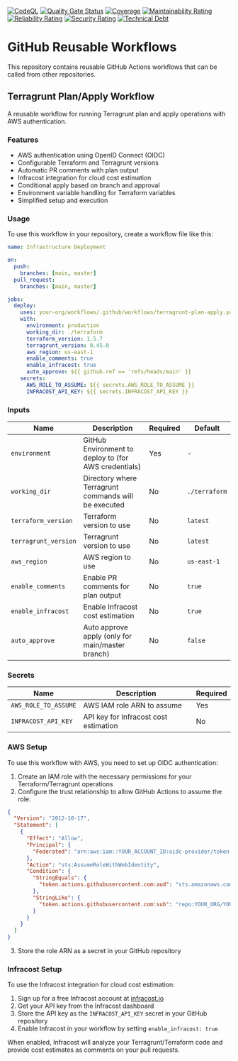 
[![CodeQL](https://github.com/CalebSargeant/reusable-workflows/actions/workflows/github-code-scanning/codeql/badge.svg)](https://github.com/CalebSargeant/reusable-workflows/actions/workflows/github-code-scanning/codeql)
[![Quality Gate Status](https://sonarcloud.io/api/project_badges/measure?project=CalebSargeant_reusable-workflows&metric=alert_status)](https://sonarcloud.io/summary/new_code?id=CalebSargeant_reusable-workflows)
[![Coverage](https://sonarcloud.io/api/project_badges/measure?project=CalebSargeant_reusable-workflows&metric=coverage)](https://sonarcloud.io/summary/new_code?id=CalebSargeant_reusable-workflows)
[![Maintainability Rating](https://sonarcloud.io/api/project_badges/measure?project=CalebSargeant_reusable-workflows&metric=sqale_rating)](https://sonarcloud.io/summary/new_code?id=CalebSargeant_reusable-workflows)
[![Reliability Rating](https://sonarcloud.io/api/project_badges/measure?project=CalebSargeant_reusable-workflows&metric=reliability_rating)](https://sonarcloud.io/summary/new_code?id=CalebSargeant_reusable-workflows)
[![Security Rating](https://sonarcloud.io/api/project_badges/measure?project=CalebSargeant_reusable-workflows&metric=security_rating)](https://sonarcloud.io/summary/new_code?id=CalebSargeant_reusable-workflows)
[![Technical Debt](https://sonarcloud.io/api/project_badges/measure?project=CalebSargeant_reusable-workflows&metric=sqale_index)](https://sonarcloud.io/summary/new_code?id=CalebSargeant_reusable-workflows)

[//]: # ([![License: MIT]&#40;https://img.shields.io/badge/License-MIT-yellow.svg&#41;]&#40;LICENSE&#41;)
[//]: # ([![GitHub release]&#40;https://img.shields.io/github/v/release/CalebSargeant/reusable-workflows&#41;]&#40;https://github.com/CalebSargeant/reusable-workflows/releases&#41;)
[//]: # ([![Build]&#40;https://github.com/CalebSargeant/reusable-workflows/actions/workflows/ci.yaml/badge.svg&#41;]&#40;https://github.com/CalebSargeant/reusable-workflows/actions/workflows/ci.yml&#41;)

# GitHub Reusable Workflows

This repository contains reusable GitHub Actions workflows that can be called from other repositories.

## Terragrunt Plan/Apply Workflow

A reusable workflow for running Terragrunt plan and apply operations with AWS authentication.

### Features

- AWS authentication using OpenID Connect (OIDC)
- Configurable Terraform and Terragrunt versions
- Automatic PR comments with plan output
- Infracost integration for cloud cost estimation
- Conditional apply based on branch and approval
- Environment variable handling for Terraform variables
- Simplified setup and execution

### Usage

To use this workflow in your repository, create a workflow file like this:

```yaml
name: Infrastructure Deployment

on:
  push:
    branches: [main, master]
  pull_request:
    branches: [main, master]

jobs:
  deploy:
    uses: your-org/workflows/.github/workflows/terragrunt-plan-apply.yaml@main
    with:
      environment: production
      working_dir: ./terraform
      terraform_version: 1.5.7
      terragrunt_version: 0.45.0
      aws_region: us-east-1
      enable_comments: true
      enable_infracost: true
      auto_approve: ${{ github.ref == 'refs/heads/main' }}
    secrets:
      AWS_ROLE_TO_ASSUME: ${{ secrets.AWS_ROLE_TO_ASSUME }}
      INFRACOST_API_KEY: ${{ secrets.INFRACOST_API_KEY }}
```

### Inputs

| Name | Description | Required | Default |
|------|-------------|----------|---------|
| `environment` | GitHub Environment to deploy to (for AWS credentials) | Yes | - |
| `working_dir` | Directory where Terragrunt commands will be executed | No | `./terraform` |
| `terraform_version` | Terraform version to use | No | `latest` |
| `terragrunt_version` | Terragrunt version to use | No | `latest` |
| `aws_region` | AWS region to use | No | `us-east-1` |
| `enable_comments` | Enable PR comments for plan output | No | `true` |
| `enable_infracost` | Enable Infracost cost estimation | No | `true` |
| `auto_approve` | Auto approve apply (only for main/master branch) | No | `false` |

### Secrets

| Name | Description | Required |
|------|-------------|----------|
| `AWS_ROLE_TO_ASSUME` | AWS IAM role ARN to assume | Yes |
| `INFRACOST_API_KEY` | API key for Infracost cost estimation | No |

### AWS Setup

To use this workflow with AWS, you need to set up OIDC authentication:

1. Create an IAM role with the necessary permissions for your Terraform/Terragrunt operations
2. Configure the trust relationship to allow GitHub Actions to assume the role:

```json
{
  "Version": "2012-10-17",
  "Statement": [
    {
      "Effect": "Allow",
      "Principal": {
        "Federated": "arn:aws:iam::YOUR_ACCOUNT_ID:oidc-provider/token.actions.githubusercontent.com"
      },
      "Action": "sts:AssumeRoleWithWebIdentity",
      "Condition": {
        "StringEquals": {
          "token.actions.githubusercontent.com:aud": "sts.amazonaws.com"
        },
        "StringLike": {
          "token.actions.githubusercontent.com:sub": "repo:YOUR_ORG/YOUR_REPO:*"
        }
      }
    }
  ]
}
```

3. Store the role ARN as a secret in your GitHub repository

### Infracost Setup

To use the Infracost integration for cloud cost estimation:

1. Sign up for a free Infracost account at [infracost.io](https://www.infracost.io/)
2. Get your API key from the Infracost dashboard
3. Store the API key as the `INFRACOST_API_KEY` secret in your GitHub repository
4. Enable Infracost in your workflow by setting `enable_infracost: true`

When enabled, Infracost will analyze your Terragrunt/Terraform code and provide cost estimates as comments on your pull requests.
